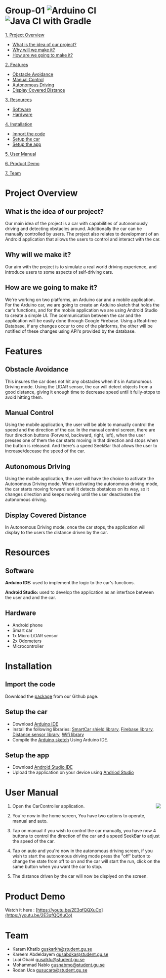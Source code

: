 # Group-01 ![Arduino CI](https://github.com/DIT112-V20/group-01/workflows/Arduino%20CI/badge.svg) ![Java CI with Gradle](https://github.com/DIT112-V20/group-01/workflows/Java%20CI%20with%20Gradle/badge.svg)

[1. Project Overview](https://github.com/DIT112-V20/group-01#project-overview)
* [What is the idea of our project?](https://github.com/DIT112-V20/group-01#what-is-the-idea-of-our-project)
* [Why will we make it?](https://github.com/DIT112-V20/group-01#why-will-we-make-it)
* [How are we going to make it?](https://github.com/DIT112-V20/group-01#how-are-we-going-to-make-it)

[2. Features](https://github.com/DIT112-V20/group-01#features)
* [Obstacle Avoidance](https://github.com/DIT112-V20/group-01#obstacle-avoidance)
* [Manual Control](https://github.com/DIT112-V20/group-01#manual-control)
* [Autonomous Driving](https://github.com/DIT112-V20/group-01#autonomous-driving)
* [Display Covered Distance ](https://github.com/DIT112-V20/group-01#display-covered-distance)

[3. Resources](https://github.com/DIT112-V20/group-01#resources)
* [Software](https://github.com/DIT112-V20/group-01#software)
* [Hardware](https://github.com/DIT112-V20/group-01#hardware)

[4. Installation](https://github.com/DIT112-V20/group-01#installation)
* [Import the code](https://github.com/DIT112-V20/group-01#import-the-code)
* [Setup the car](https://github.com/DIT112-V20/group-01#setup-the-car)
* [Setup the app](https://github.com/DIT112-V20/group-01#setup-the-app)

[5. User Manual](https://github.com/DIT112-V20/group-01#user-manual)

[6. Product Demo](https://github.com/DIT112-V20/group-01#product-demo)

[7. Team](https://github.com/DIT112-V20/group-01#team)
# **Project Overview**
## What is the idea of our project?
Our main idea of the project is a car with capabilities of autonomously driving and detecting obstacles around.
Additionally the car can be manually controlled by users. The project also relates to development of an Android application that allows the users to control and interact with the car.

## Why will we make it?
Our aim with the project is to simulate a real world driving experience, and introduce users to some aspects of self-driving cars.

## How are we going to make it?
We're working on two platforms, an Arduino car and a mobile application.
For the Arduino car, we are going to create an Arduino sketch that holds the car's functions, and for the mobile application we are using Android Studio to create a simple UI.
The communication between the car and the application will be easily done through Google Firebase. Using a Real-time Database, if any changes occur to one of the platforms, the other will be notified of these changes using API's provided by the database. 

# Features
## Obstacle Avoidance
This insures the car does not hit any obstacles when it's in Autonomous Driving mode. Using the LIDAR sensor, the car will detect objects from a good distance, giving it enough time to decrease speed until it fully-stops to avoid hitting them.
## Manual Control
Using the mobile application, the user will be able to manually control the speed and the direction of the car.
In the manual control screen, there are four direction buttons (Forward, backward, right, left), when the user presses one of them the car starts moving in that direction and stops when the button is released. And there's a speed SeekBar that allows the user to increase/decease the speed of the car.
## Autonomous Driving
Using the mobile application, the user will have the choice to activate the Autonomous Driving mode.
When activating the autonomous driving mode, the car starts moving forward until it detects obstalces on its way, so it changes direction and keeps moving until the user deactivates the autonomous driving.
## Display Covered Distance 
In Autonomous Driving mode, once the car stops, the application will display to the users the distance driven by the car. 

# Resources
## Software 
**Arduino IDE:** used to implement the logic to the car's functions.

**Android Studio:** used to develop the application as an interface between the user and and the car.
## Hardware
* Android phone
* Smart car
* 1x Micro LiDAR sensor
* 2x Odometers
* Microcontroller

# Installation
## Import the code
Download the [package](https://github.com/DIT112-V20/group-01/archive/master.zip) from our Github page.
## Setup the car
* Download [Arduino IDE](https://www.arduino.cc/en/main/software)
* Install the following libraries: [SmartCar shield library](https://www.arduinolibraries.info/libraries/smartcar-shield), [Firebase library](https://www.arduinolibraries.info/libraries/firebase-esp32-client), [Distance sensor library](https://www.arduinolibraries.info/libraries/vl53-l0-x), [Wifi library](https://github.com/espressif/arduino-esp32/blob/master/libraries/WiFi/src/WiFi.h)
* Compile the [Arduino sketch](https://github.com/DIT112-V20/group-01/blob/master/manualCon/manualCon.ino) Using Arduino IDE.
## Setup the app
* Download [Android Studio IDE](https://developer.android.com/studio)
* Upload the application on your device using [Andriod Studio](https://developer.android.com/training/basics/firstapp/running-app)

# User Manual
<img align="right"  src="https://user-images.githubusercontent.com/43995000/83341714-c9339480-a2e6-11ea-8bdc-9fa18e625489.gif">

1. Open the CarController application.

2. You're now in the home screen, You have two options to operate, manual and auto.

3. Tap on manual if you wish to control the car manually, you have now 4 buttons to control the direction of the car and a speed SeekBar to adjust the speed of the car.

4. Tap on auto and you're now in the autonomous driving screen, if you wish to start the autonomous driving mode press the "off" button to change the state from off to on and the car will start the run, click on the same button when you want the car to stop.

5. The distance driven by the car will now be displyed on the screen.

# Product Demo
Watch it here : [https://youtu.be/2E3qfQQXuCo](https://youtu.be/2E3qfQQXuCo)

# Team
* Karam Khatib guskarkh@student.gu.se
* Kareem Abdeldayem gusabdka@student.gu.se
* Luai Obaid gusalklu@student.gu.se
* Mohammad Nablo gusnabmo@student.gu.se
* Rodan Uca gusucaro@student.gu.se
